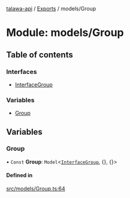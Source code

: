 [talawa-api](../README.md) / [Exports](../modules.md) / models/Group

# Module: models/Group

## Table of contents

### Interfaces

- [InterfaceGroup](../interfaces/models_Group.InterfaceGroup.md)

### Variables

- [Group](models_Group.md#group)

## Variables

### Group

• `Const` **Group**: `Model`\<[`InterfaceGroup`](../interfaces/models_Group.InterfaceGroup.md), \{\}, \{\}\>

#### Defined in

[src/models/Group.ts:64](https://github.com/PalisadoesFoundation/talawa-api/blob/1432ce3/src/models/Group.ts#L64)
